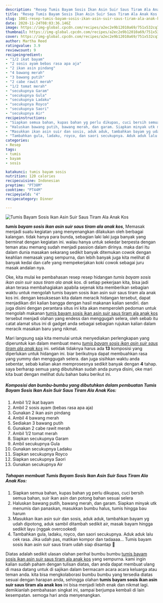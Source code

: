 ```yaml
---
description: "Resep Tumis Bayam Sosis Ikan Asin Suir Saus Tiram Ala Anak Kos yang Bikin Ngiler"
title: "Resep Tumis Bayam Sosis Ikan Asin Suir Saus Tiram Ala Anak Kos yang Bikin Ngiler"
slug: 1081-resep-tumis-bayam-sosis-ikan-asin-suir-saus-tiram-ala-anak-kos-yang-bikin-ngiler
date: 2020-11-24T08:03:36.146Z
image: https://img-global.cpcdn.com/recipes/a2ec2e9b12010a69/751x532cq70/tumis-bayam-sosis-ikan-asin-suir-saus-tiram-ala-anak-kos-foto-resep-utama.jpg
thumbnail: https://img-global.cpcdn.com/recipes/a2ec2e9b12010a69/751x532cq70/tumis-bayam-sosis-ikan-asin-suir-saus-tiram-ala-anak-kos-foto-resep-utama.jpg
cover: https://img-global.cpcdn.com/recipes/a2ec2e9b12010a69/751x532cq70/tumis-bayam-sosis-ikan-asin-suir-saus-tiram-ala-anak-kos-foto-resep-utama.jpg
author: Martha Reed
ratingvalue: 3.9
reviewcount: 9
recipeingredient:
- "1/2 ikat bayam"
- "2 sosis ayam bebas rasa apa aja"
- "2 ikan asin pindang"
- "4 bawang merah"
- "3 bawang putih"
- "2 cabe rawit merah"
- "1/2 tomat merah"
- "secukupnya Garam"
- "secukupnya Gula"
- "secukupnya Ladaku"
- "secukupnya Royco"
- "secukupnya Saori"
- "secukupnya Air"
recipeinstructions:
- "Siapkan semua bahan, kupas bahan yg perlu dikupas, cuci bersih semua bahan, suir ikan asin dan potong bahan sesuai selera"
- "Haluskan bawang putih, bawang merah, dan garam. Siapkan minyak utk menumis dan panaskan, masukkan bumbu halus, tumis hingga bau harum"
- "Masukkan ikan asin suir dan sosis, aduk aduk, tambahkan bayam yg udah dipotong, aduk sambil ditambah sedikit air, masak bayam hingga sedikit layu (nggak overcooked)"
- "Tambahkan gula, ladaku, royco, dan saori secukupnya. Aduk aduk lalu cek rasa. Jika udah pas, matikan kompor dan tadaaaa... Tumis bayam sosis ikan asin suir saus tiram udah siap disantap 🤗"
categories:
- Resep
tags:
- tumis
- bayam
- sosis

katakunci: tumis bayam sosis 
nutrition: 120 calories
recipecuisine: Indonesian
preptime: "PT38M"
cooktime: "PT44M"
recipeyield: "4"
recipecategory: Dinner

---
```



![Tumis Bayam Sosis Ikan Asin Suir Saus Tiram Ala Anak Kos](https://img-global.cpcdn.com/recipes/a2ec2e9b12010a69/751x532cq70/tumis-bayam-sosis-ikan-asin-suir-saus-tiram-ala-anak-kos-foto-resep-utama.jpg)

<b><i>tumis bayam sosis ikan asin suir saus tiram ala anak kos</i></b>, Memasak menjadi suatu kegiatan yang menyenangkan dilakukan oleh berbagai kalangan. tidak hanya para bunda, sebagian laki laki juga banyak yang berminat dengan kegiatan ini. walau hanya untuk sekedar berpesta dengan teman atau memang sudah menjadi passion dalam dirinya. maka dari itu dalam dunia masakan sekarang sedikit banyak ditemukan cowok dengan keahlian memasak yang sempurna, dan lebih banyak juga kita melihat di banyak kedai dan cafe yang mempekerjakan koki cowok sebagai juru masak andalan nya.

Oke, kita mulai ke pembahasan resep resep hidangan <i>tumis bayam sosis ikan asin suir saus tiram ala anak kos</i>. di setiap pekerjaan kita, bisa jadi akan terasa membahagiakan apabila sejenak kita memberikan sebagian waktu untuk mengolah tumis bayam sosis ikan asin suir saus tiram ala anak kos ini. dengan kesuksesan kita dalam meracik hidangan tersebut, dapat menjadikan diri kalian bangga dengan hasil makanan kalian sendiri. dan juga disini dengan perantara situs ini kita akan memperoleh pedoman untuk mengolah makanan <u>tumis bayam sosis ikan asin suir saus tiram ala anak kos</u> tersebut menjadi olahan yang endess dan menggugah selera, oleh sebab itu catat alamat situs ini di gadget anda sebagai sebagian rujukan kalian dalam meracik masakan baru yang nikmat.




Mari langsung saja kita memulai untuk menyediakan perlengkapan yang diperuntuk kan dalam membuat menu <u><i>tumis bayam sosis ikan asin suir saus tiram ala anak kos</i></u> ini. setidak tidaknya harus ada <b>13</b> komposisi yang diperlukan untuk hidangan ini. biar berikutnya dapat membuahkan rasa yang yummy dan menggugah selera. dan juga sisihkan waktu anda sebentar, sebab kalian akan memprosesnya sedikit banyak dengan <b>4</b> tahap. saya berharap semua yang dibutuhkan sudah anda punya disini, oke mari kita buat dengan melihat dulu bahan baku berikut ini.

<!--inarticleads1-->

##### Komposisi dan bumbu-bumbu yang dibutuhkan dalam pembuatan Tumis Bayam Sosis Ikan Asin Suir Saus Tiram Ala Anak Kos:

1. Ambil 1/2 ikat bayam
1. Ambil 2 sosis ayam (bebas rasa apa aja)
1. Gunakan 2 ikan asin pindang
1. Ambil 4 bawang merah
1. Sediakan 3 bawang putih
1. Gunakan 2 cabe rawit merah
1. Ambil 1/2 tomat merah
1. Siapkan secukupnya Garam
1. Ambil secukupnya Gula
1. Gunakan secukupnya Ladaku
1. Siapkan secukupnya Royco
1. Siapkan secukupnya Saori
1. Gunakan secukupnya Air




<!--inarticleads2-->

##### Tahapan membuat Tumis Bayam Sosis Ikan Asin Suir Saus Tiram Ala Anak Kos:

1. Siapkan semua bahan, kupas bahan yg perlu dikupas, cuci bersih semua bahan, suir ikan asin dan potong bahan sesuai selera
1. Haluskan bawang putih, bawang merah, dan garam. Siapkan minyak utk menumis dan panaskan, masukkan bumbu halus, tumis hingga bau harum
1. Masukkan ikan asin suir dan sosis, aduk aduk, tambahkan bayam yg udah dipotong, aduk sambil ditambah sedikit air, masak bayam hingga sedikit layu (nggak overcooked)
1. Tambahkan gula, ladaku, royco, dan saori secukupnya. Aduk aduk lalu cek rasa. Jika udah pas, matikan kompor dan tadaaaa... Tumis bayam sosis ikan asin suir saus tiram udah siap disantap 🤗




Diatas adalah sedikit ulasan olahan perihal bumbu bumbu <u>tumis bayam sosis ikan asin suir saus tiram ala anak kos</u> yang sempurna. kami ingin kalian sudah paham dengan tulisan diatas, dan anda dapat membuat ulang di masa datang untuk di sajikan dalam bermacam acara acara keluarga atau teman anda. kita bisa mengkolaborasi bumbu bumbu yang tersedia diatas sesuai dengan harapan anda, sehingga olahan <b>tumis bayam sosis ikan asin suir saus tiram ala anak kos</b> ini bisa menjadi lebih enak dan nikmat lagi. demikianlah pembahasan singkat ini, sampai berjumpa kembali di lain kesempatan. semoga hari anda menyenangkan.
